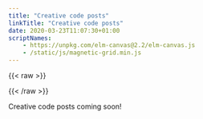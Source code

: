 ```yaml
---
title: "Creative code posts"
linkTitle: "Creative code posts"
date: 2020-03-23T11:07:30+01:00
scriptNames:
    - https://unpkg.com/elm-canvas@2.2/elm-canvas.js
    - /static/js/magnetic-grid.min.js
---
```


{{< raw >}}
<div id="canvas"></div>
<script>var app = Elm.Main.init({node: document.getElementById('canvas')})</script>
{{< /raw >}}

Creative code posts coming soon!
